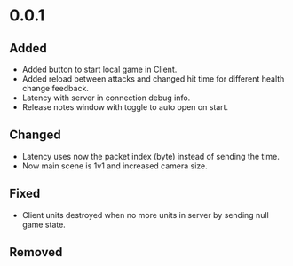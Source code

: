 # 0.0.1

## Added

  * Added button to start local game in Client.
  * Added reload between attacks and changed hit time for different health change feedback.
  * Latency with server in connection debug info.
  * Release notes window with toggle to auto open on start.

## Changed

  * Latency uses now the packet index (byte) instead of sending the time.
  * Now main scene is 1v1 and increased camera size.

## Fixed

  * Client units destroyed when no more units in server by sending null game state.

## Removed